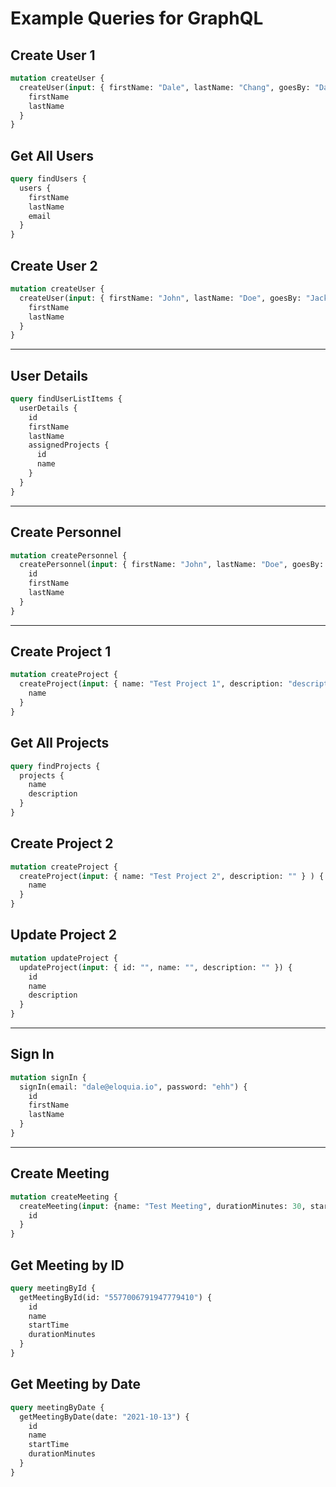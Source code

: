 # Example Queries for GraphQL

## Create User 1

```graphql
mutation createUser {
  createUser(input: { firstName: "Dale", lastName: "Chang", goesBy: "Dale", middleName: "", email: "dale@eloquia.io", gender: "M", ethnicity: "East Asian", position: "Software Engineer", institution: "Cigna", isActive: true}) {
    firstName
    lastName
  }
}
```

## Get All Users

```graphql
query findUsers {
  users {
    firstName
    lastName
    email
  }
}
```

## Create User 2

```graphql
mutation createUser {
  createUser(input: { firstName: "John", lastName: "Doe", goesBy: "Jack", middleName: "Bradly", email: "john.doe@gmail.com", gender: "M", ethnicity: "Caucasian", position: "Undergraduate Student", institution: "Made Up University", isActive: true}) {
    firstName
    lastName
  }
}
```

---

## User Details

```graphql
query findUserListItems {
  userDetails {
    id
    firstName
    lastName
    assignedProjects {
      id
      name
    }
  }
}
```

---

## Create Personnel

```graphql
mutation createPersonnel {
  createPersonnel(input: { firstName: "John", lastName: "Doe", goesBy: "Jack", middleName: "Bradly", email: "john.doe@gmail.com", gender: "M", ethnicity: "Caucasian", position: "Undergraduate Student", institution: "Made Up University", isActive: true}) {
    id
    firstName
    lastName
  }
}
```

---

## Create Project 1

```graphql
mutation createProject {
  createProject(input: { name: "Test Project 1", description: "description for test project 1" } ) {
    name
  }
}
```

## Get All Projects

```graphql
query findProjects {
  projects {
    name
    description
  }
}
```

## Create Project 2

```graphql
mutation createProject {
  createProject(input: { name: "Test Project 2", description: "" } ) {
    name
  }
}
```

## Update Project 2

```graphql
mutation updateProject {
  updateProject(input: { id: "", name: "", description: "" }) {
    id
    name
    description
  }
}
```

---

## Sign In

```graphql
mutation signIn {
  signIn(email: "dale@eloquia.io", password: "ehh") {
    id
    firstName
    lastName
  }
}
```

---

## Create Meeting

```graphql
mutation createMeeting {
  createMeeting(input: {name: "Test Meeting", durationMinutes: 30, startTime: "2021-10-13T17:30:15+05:30"}) {
    id
  }
}
```

## Get Meeting by ID

```graphql
query meetingById {
  getMeetingById(id: "5577006791947779410") {
    id
    name
    startTime
    durationMinutes
  }
}
```

## Get Meeting by Date

```graphql
query meetingByDate {
  getMeetingByDate(date: "2021-10-13") {
    id
    name
    startTime
    durationMinutes
  }
}
```
